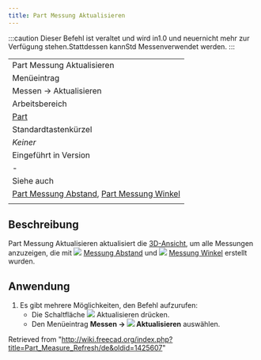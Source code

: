 ```yaml
---
title: Part Messung Aktualisieren
---
```


:::caution
Dieser Befehl ist veraltet und wird in1.0 und neuernicht mehr zur Verfügung stehen.Stattdessen kannStd Messenverwendet werden.
:::

|                                                                                                                                                     |
| --------------------------------------------------------------------------------------------------------------------------------------------------- |
| Part Messung Aktualisieren                                                                                                                          |
| Menüeintrag                                                                                                                                         |
| Messen → Aktualisieren                                                                                                                              |
| Arbeitsbereich                                                                                                                                      |
| [Part](/Part_Workbench/de "Part Workbench/de")                                                                                                      |
| Standardtastenkürzel                                                                                                                                |
| _Keiner_                                                                                                                                            |
| Eingeführt in Version                                                                                                                               |
| -                                                                                                                                                   |
| Siehe auch                                                                                                                                          |
| [Part Messung Abstand](/Part_Measure_Linear/de "Part Measure Linear/de"), [Part Messung Winkel](/Part_Measure_Angular/de "Part Measure Angular/de") |
|                                                                                                                                                     |

## Beschreibung

Part Messung Aktualisieren aktualisiert die [3D-Ansicht](/3D_view/de "3D view/de"), um alle Messungen anzuzeigen, die mit ![](/images/Part_Measure_Linear.svg) [Messung Abstand](/Part_Measure_Linear/de "Part Measure Linear/de") und ![](/images/Part_Measure_Angular.svg) [Messung Winkel](/Part_Measure_Angular/de "Part Measure Angular/de") erstellt wurden.

## Anwendung

1. Es gibt mehrere Möglichkeiten, den Befehl aufzurufen:
   - Die Schaltfläche ![](/images/Part_Measure_Refresh.svg) Aktualisieren drücken.
   - Den Menüeintrag **Messen → ![](/images/Part_Measure_Refresh.svg) Aktualisieren** auswählen.

Retrieved from "<http://wiki.freecad.org/index.php?title=Part_Measure_Refresh/de&oldid=1425607>"
